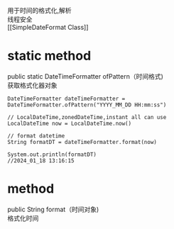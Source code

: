 用于时间的格式化,解析  
线程安全  
[[SimpleDateFormat Class]]

# static method

public static DateTimeFormatter ofPattern（时间格式)  
获取格式化器对象

```
DateTimeFormatter dateTimeFormatter = DateTimeFormatter.ofPattern("YYYY_MM_DD HH:mm:ss")
  
// LocalDateTime,zonedDateTime,instant all can use  
LocalDateTime now = LocalDateTime.now()
  
// format datetime  
String formatDT = dateTimeFormatter.format(now)
  
System.out.println(formatDT)
//2024_01_18 13:16:15
```

# method

public String format（时间对象)  
格式化时间
